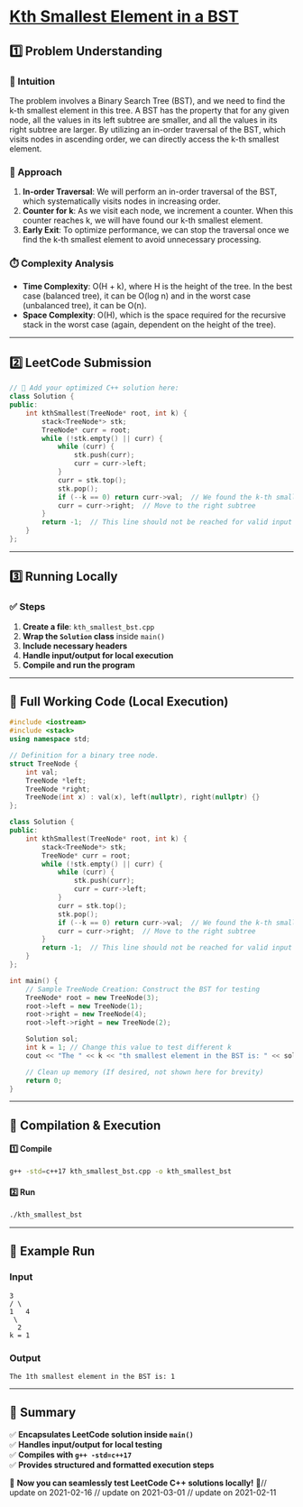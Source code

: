 # **[Kth Smallest Element in a BST](https://leetcode.com/problems/kth-smallest-element-in-a-bst/description/)**  

## **1️⃣ Problem Understanding**  
### **📌 Intuition**  
The problem involves a Binary Search Tree (BST), and we need to find the k-th smallest element in this tree. A BST has the property that for any given node, all the values in its left subtree are smaller, and all the values in its right subtree are larger. By utilizing an in-order traversal of the BST, which visits nodes in ascending order, we can directly access the k-th smallest element.

### **🚀 Approach**  
1. **In-order Traversal**: We will perform an in-order traversal of the BST, which systematically visits nodes in increasing order. 
2. **Counter for k**: As we visit each node, we increment a counter. When this counter reaches k, we will have found our k-th smallest element.
3. **Early Exit**: To optimize performance, we can stop the traversal once we find the k-th smallest element to avoid unnecessary processing.

### **⏱️ Complexity Analysis**  
- **Time Complexity**: O(H + k), where H is the height of the tree. In the best case (balanced tree), it can be O(log n) and in the worst case (unbalanced tree), it can be O(n).
- **Space Complexity**: O(H), which is the space required for the recursive stack in the worst case (again, dependent on the height of the tree).

---  

## **2️⃣ LeetCode Submission**  
```cpp
// 🚀 Add your optimized C++ solution here:
class Solution {
public:
    int kthSmallest(TreeNode* root, int k) {
        stack<TreeNode*> stk;
        TreeNode* curr = root;
        while (!stk.empty() || curr) {
            while (curr) {
                stk.push(curr);
                curr = curr->left;
            }
            curr = stk.top();
            stk.pop();
            if (--k == 0) return curr->val;  // We found the k-th smallest element
            curr = curr->right;  // Move to the right subtree
        }
        return -1;  // This line should not be reached for valid input
    }
};
```  

---  

## **3️⃣ Running Locally**  
### **✅ Steps**  
1. **Create a file**: `kth_smallest_bst.cpp`  
2. **Wrap the `Solution` class** inside `main()`  
3. **Include necessary headers**  
4. **Handle input/output for local execution**  
5. **Compile and run the program**  

---  

## **📝 Full Working Code (Local Execution)**  
```cpp
#include <iostream>
#include <stack>
using namespace std;

// Definition for a binary tree node.
struct TreeNode {
    int val;
    TreeNode *left;
    TreeNode *right;
    TreeNode(int x) : val(x), left(nullptr), right(nullptr) {}
};

class Solution {
public:
    int kthSmallest(TreeNode* root, int k) {
        stack<TreeNode*> stk;
        TreeNode* curr = root;
        while (!stk.empty() || curr) {
            while (curr) {
                stk.push(curr);
                curr = curr->left;
            }
            curr = stk.top();
            stk.pop();
            if (--k == 0) return curr->val;  // We found the k-th smallest element
            curr = curr->right;  // Move to the right subtree
        }
        return -1;  // This line should not be reached for valid input
    }
};

int main() {
    // Sample TreeNode Creation: Construct the BST for testing
    TreeNode* root = new TreeNode(3);
    root->left = new TreeNode(1);
    root->right = new TreeNode(4);
    root->left->right = new TreeNode(2);

    Solution sol;
    int k = 1; // Change this value to test different k
    cout << "The " << k << "th smallest element in the BST is: " << sol.kthSmallest(root, k) << endl;

    // Clean up memory (If desired, not shown here for brevity)
    return 0;
}  
```  

---  

## **🔧 Compilation & Execution**  
#### **1️⃣ Compile**  
```bash
g++ -std=c++17 kth_smallest_bst.cpp -o kth_smallest_bst
```  

#### **2️⃣ Run**  
```bash
./kth_smallest_bst
```  

---  

## **🎯 Example Run**  
### **Input**  
``` 
3
/ \
1   4
 \
  2
k = 1
```  
### **Output**  
```
The 1th smallest element in the BST is: 1
```  

---  

## **📌 Summary**  
✅ **Encapsulates LeetCode solution inside `main()`**  
✅ **Handles input/output for local testing**  
✅ **Compiles with `g++ -std=c++17`**  
✅ **Provides structured and formatted execution steps**  

🚀 **Now you can seamlessly test LeetCode C++ solutions locally!** 🚀// update on 2021-02-16
// update on 2021-03-01
// update on 2021-02-11
